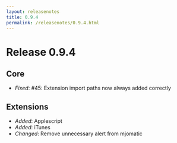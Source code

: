 ```yaml
---
layout: releasenotes
title: 0.9.4
permalink: /releasenotes/0.9.4.html
---
```


# Release 0.9.4

## Core
 * *Fixed*: #45: Extension import paths now always added correctly

## Extensions
 * *Added*:   Applescript
 * *Added*:   iTunes
 * *Changed*: Remove unnecessary alert from mjomatic
